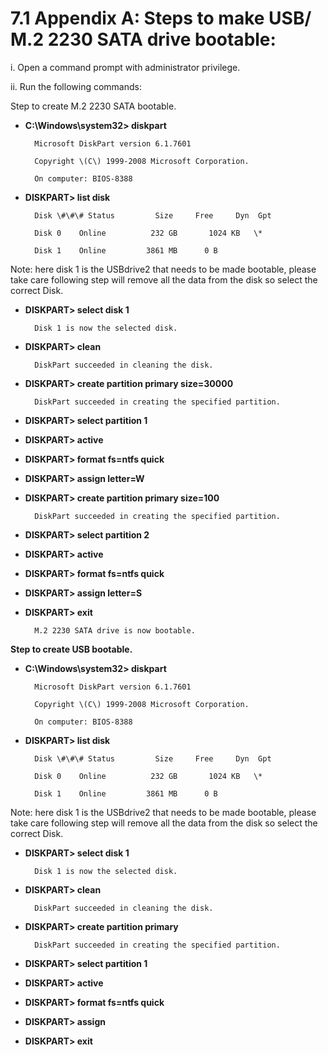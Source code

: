 # 7.1  Appendix A: Steps to make USB/ M.2 2230 SATA drive bootable:

i.	Open a command prompt with administrator privilege.

ii.	Run the following commands:

Step to create M.2 2230 SATA bootable.

* **C:\Windows\system32&gt; diskpart**

        Microsoft DiskPart version 6.1.7601

        Copyright \(C\) 1999-2008 Microsoft Corporation.

        On computer: BIOS-8388

* **DISKPART&gt; list disk**

        Disk \#\#\# Status         Size     Free     Dyn  Gpt

        Disk 0    Online          232 GB       1024 KB   \*

        Disk 1    Online         3861 MB      0 B

Note: here disk 1 is the USBdrive2 that needs to be made bootable, please take care following step will remove all the data from the disk so select the correct Disk.

* **DISKPART&gt; select disk 1** 

        Disk 1 is now the selected disk.

* **DISKPART&gt; clean**

        DiskPart succeeded in cleaning the disk.

* **DISKPART&gt; create partition primary size=30000**

        DiskPart succeeded in creating the specified partition.

* **DISKPART&gt; select partition 1**
* **DISKPART&gt; active** 
* **DISKPART&gt; format fs=ntfs quick** 
* **DISKPART&gt; assign letter=W**
* **DISKPART&gt; create partition primary size=100**

        DiskPart succeeded in creating the specified partition.

* **DISKPART&gt; select partition 2**
* **DISKPART&gt; active** 
* **DISKPART&gt; format fs=ntfs quick** 
* **DISKPART&gt; assign letter=S**
* **DISKPART&gt; exit**

        M.2 2230 SATA drive is now bootable.

**Step to create USB bootable.**

* **C:\Windows\system32&gt; diskpart**

        Microsoft DiskPart version 6.1.7601

        Copyright \(C\) 1999-2008 Microsoft Corporation.

        On computer: BIOS-8388

* **DISKPART&gt; list disk**

        Disk \#\#\# Status         Size     Free     Dyn  Gpt

        Disk 0    Online          232 GB       1024 KB   \*

        Disk 1    Online         3861 MB      0 B

Note: here disk 1 is the USBdrive2 that needs to be made bootable, please take care following step will remove all the data from the disk so select the correct Disk.

* **DISKPART&gt; select disk 1** 

        Disk 1 is now the selected disk.

* **DISKPART&gt; clean**

        DiskPart succeeded in cleaning the disk.

* **DISKPART&gt; create partition primary** 

        DiskPart succeeded in creating the specified partition.

* **DISKPART&gt; select partition 1**
* **DISKPART&gt; active** 
* **DISKPART&gt; format fs=ntfs quick** 
* **DISKPART&gt; assign** 
* **DISKPART&gt; exit**



